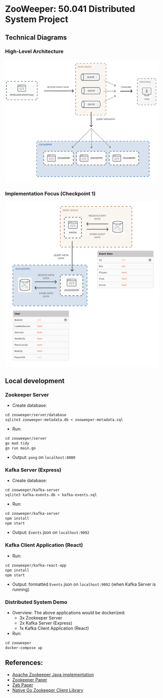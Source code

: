 # ZooWeeper: 50.041 Distributed System Project

## Technical Diagrams
### High-Level Architecture
 ![](assets/system_architecture.png)
### Implementation Focus (Checkpoint 1)
![](assets/request_processor_flow.png)

## Local development
### Zookeeper Server
- Create database:
```shell
cd zooweeper/server/database
sqlite3 zooweeper-metadata.db < zooweeper-metadata.sql
```
- Run: 
```shell
cd zooweeper/server
go mod tidy 
go run main.go
```
- Output: `pong` on `localhost:8080`
### Kafka Server (Express)
- Create database:
```shell
cd zooweeper/kafka-server
sqlite3 kafka-events.db < kafka-events.sql
```
- Run:
```shell
cd zooweeper/kafka-server
npm install
npm start
```
- Output: `Events` json on `localhost:9092`
### Kafka Client Application (React)
- Run: 
```shell
cd zooweeper/kafka-react-app
npm install
npm start
```
- Output: formatted `Events` json on `localhost:9092`  (when Kafka Server is running)

### Distributed System Demo
- Overview: The above applications would be dockerized:
  - 3x Zookeeper Server
  - 2x Kafka Server (Express)
  - 1x Kafka Client Application (React)
- Run:
```shell
cd zooweeper
docker-compose up
```

## References:
- [Apache Zookeeper Java implementation](https://github.com/apache/zookeeper)
- [Zookeeper Paper](https://pdos.csail.mit.edu/6.824/papers/zookeeper.pdf)
- [Zab Paper](https://ieeexplore.ieee.org/stamp/stamp.jsp?arnumber=5958223)
- [Native Go Zookeeper Client Library](https://github.com/go-zookeeper/zk)
